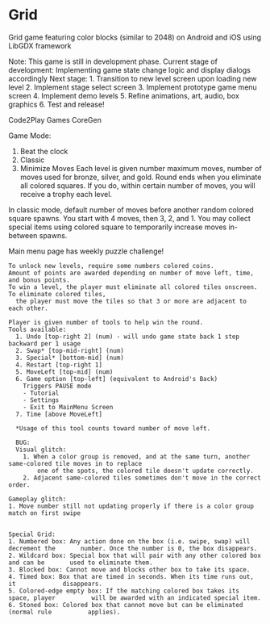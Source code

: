 # Grid
Grid game featuring color blocks (similar to 2048) on Android and iOS using LibGDX framework

Note: This game is still in development phase.
Current stage of development: Implementing game state change logic and display dialogs accordingly
Next stage: 1. Transition to new level screen upon loading new level
			2. Implement stage select screen
			3. Implement prototype game menu screen
			4. Implement demo levels
			5. Refine animations, art, audio, box graphics
			6. Test and release!

Code2Play Games
CoreGen

Game Mode: 
  1. Beat the clock
  2. Classic
  3. Minimize Moves
    Each level is given number maximum moves, number of moves used for bronze, silver, and gold. Round ends when you eliminate all colored squares. If you do, within certain number of moves, you will receive a trophy each level. 

In classic mode, default number of moves before another random colored square spawns. You start with 4 moves, then 3, 2, and 1. You may collect special items using colored square to temporarily increase moves in-between spawns. 

Main menu page has weekly puzzle challenge!

    To unlock new levels, require some numbers colored coins.
    Amount of points are awarded depending on number of move left, time, and bonus points.
    To win a level, the player must eliminate all colored tiles onscreen. To eliminate colored tiles,
      the player must move the tiles so that 3 or more are adjacent to each other. 
    
    Player is given number of tools to help win the round.
    Tools available:
      1. Undo [top-right 2] (num) - will undo game state back 1 step backward per 1 usage
      2. Swap* [top-mid-right] (num)
      3. Special* [bottom-mid] (num)
      4. Restart [top-right 1]
      5. MoveLeft [top-mid] (num)
      6. Game option [top-left] (equivalent to Android's Back) 
      	Triggers PAUSE mode
      	- Tutorial
      	- Settings
      	- Exit to MainMenu Screen
      7. Time [above MoveLeft]
      
      *Usage of this tool counts toward number of move left.
      
      BUG:
      Visual glitch:
      	1. When a color group is removed, and at the same turn, another same-colored tile moves in to replace
      		one of the spots, the colored tile doesn't update correctly.
      	2. Adjacent same-colored tiles sometimes don't move in the correct order.
	
	Gameplay glitch:
	1. Move number still not updating properly if there is a color group match on first swipe


	Special Grid:
	1. Numbered box: Any action done on the box (i.e. swipe, swap) will decrement the 		number. Once the number is 0, the box disappears.
	2. Wildcard box: Special box that will pair with any other colored box and can be 		used to eliminate them.
	3. Blocked box: Cannot move and blocks other box to take its space.
	4. Timed box: Box that are timed in seconds. When its time runs out, it 			disappears.
	5. Colored-edge empty box: If the matching colored box takes its space, player 			will be awarded with an indicated special item.
	6. Stoned box: Colored box that cannot move but can be eliminated (normal rule 			applies).
